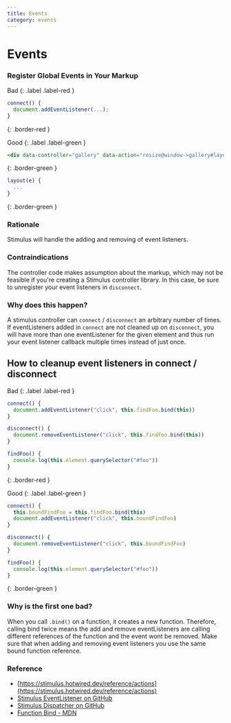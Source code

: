 ```yaml
---
title: Events
category: events
---
```


# Events

### Register Global Events in Your Markup

<!-- #### by @julianrubisch {% avatar julianrubisch size=24 %} -->
<!-- {: .fs-3 } -->


Bad
{: .label .label-red }

```js
connect() {
  document.addEventListener(...);
}
```
{: .border-red }

Good
{: .label .label-green }

```html
<div data-controller="gallery" data-action="resize@window->gallery#layout">...</div>
```
{: .border-green }

```js
layout(e) {
  ...
}
```
{: .border-green }

### Rationale
Stimulus will handle the adding and removing of event listeners.

### Contraindications
The controller code makes assumption about the markup, which may not be feasible if you're creating a Stimulus controller library. In this case, be sure to unregister your event listeners in `disconnect`.

### Why does this happen?

A stimulus controller can `connect` / `disconnect` an arbitrary number of times. If eventListeners added in `connect` are not cleaned up on `disconnect`, you will have more than one eventListener for the given element and thus run your event listener callback multiple times instead of just once.

## How to cleanup event listeners in connect / disconnect

Bad
{: .label .label-red }

```js
connect() {
  document.addEventListener("click", this.findFoo.bind(this))
}

disconnect() {
  document.removeEventListener("click", this.findFoo.bind(this))
}

findFoo() {
  console.log(this.element.querySelector("#foo"))
}
```
{: .border-red }

Good
{: .label .label-green }

```js
connect() {
  this.boundFindFoo = this.findFoo.bind(this)
  document.addEventListener("click", this.boundFindFoo)
}

disconnect() {
  document.removeEventListener("click", this.boundFindFoo)
}

findFoo() {
  console.log(this.element.querySelector("#foo"))
}
```
{: .border-green }



### Why is the first one bad?

When you call `.bind()` on a function, it creates a new function. Therefore, calling bind twice means the 
add and remove eventListeners are calling different references of the function and the event wont be removed.
Make sure that when adding and removing event listeners you use the same bound function reference.

### Reference
- [https://stimulus.hotwired.dev/reference/actions](https://stimulus.hotwired.dev/reference/actions)
- [Stimulus EventListener on GitHub](https://github.com/hotwired/stimulus/blob/main/src/core/event_listener.ts)
- [Stimulus Dispatcher on GitHub](https://github.com/hotwired/stimulus/blob/main/src/core/dispatcher.ts)
- [Function Bind - MDN](https://developer.mozilla.org/en-US/docs/Web/JavaScript/Reference/Global_objects/Function/bind)



